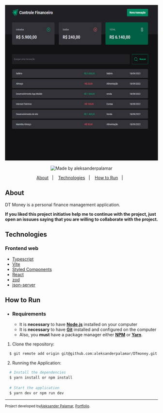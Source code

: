 <div align="center">  
    <img src=".github/dtmoney.png" height="512px"/>       
</div>
    
<p align="center">   
  <img alt="Made by aleksanderpalamar" src="https://img.shields.io/badge/made%20by-aleksanderpalamar-%237519C1?style=flat-square" >  
</p>
<p align="center">
  <a href="#about">About</a>&nbsp;&nbsp;&nbsp;|&nbsp;&nbsp;&nbsp;
  <a href="#technologies">Technologies</a>&nbsp;&nbsp;&nbsp;|&nbsp;&nbsp;&nbsp;
  <a href="#how-to-run">How to Run</a>&nbsp;&nbsp;&nbsp;|&nbsp;&nbsp;&nbsp; 
</p>

## About

DT Money is a personal finance management application. 

**If you liked this project initiative help me to continue with the project, just open an issuues saying that you are willing to collaborate with the project.**

## Technologies

### Frontend web
- [Typescript](https://www.typescriptlang.org/)
- [Vite](https://vitejs.dev/)
- [Styled Components](https://styled-components.com/)
- [React](https://reactjs.org/)
- [zod](https://zod.dev/)
- [json-server](https://www.npmjs.com/package/json-server)

## How to Run

- ### **Requirements**

  - It is **necessary** to have **[Node.js](https://nodejs.org/en/)** installed on your computer
  - It is **necessary** to have **[Git](https://git-scm.com/)** installed and configured on the computer
  - Also, you **must** have a package manager either **[NPM](https://www.npmjs.com/)** or **[Yarn](https://yarnpkg.com/ )**.   

1. Clone the repository:

```sh
  $ git remote add origin git@github.com:aleksanderpalamar/DTmoney.git
```

2. Running the Application:

```sh
  # Install the dependencies
  $ yarn install or npm install

  # Start the application
  $ yarn dev or npm run dev
```
---
<sup>Project developed by[Aleksander Palamar](https://github.com/aleksanderpalamar), [Portfolio](https://www.palamarsolutionit.com.br/).</sup>
